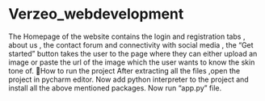 # Verzeo_webdevelopment
The Homepage of the website contains the login and registration tabs , about us , the contact forum and connectivity with social media , the “Get started” button takes the user to the page where they can either upload  an image or paste the url of the image which the user wants to know the skin tone of. 
How to run the project
After extracting all the files ,open the project in pycharm editor. Now add python interpreter to the project and install all the above mentioned packages. Now run “app.py” file.
